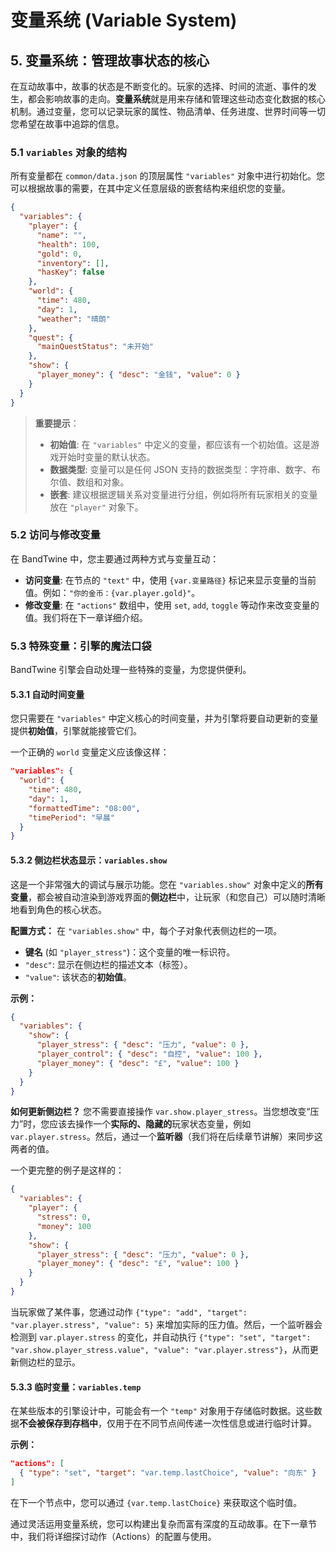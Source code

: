 # 变量系统 (Variable System)

## 5. 变量系统：管理故事状态的核心

在互动故事中，故事的状态是不断变化的。玩家的选择、时间的流逝、事件的发生，都会影响故事的走向。**变量系统**就是用来存储和管理这些动态变化数据的核心机制。通过变量，您可以记录玩家的属性、物品清单、任务进度、世界时间等一切您希望在故事中追踪的信息。

### 5.1 `variables` 对象的结构

所有变量都在 `common/data.json` 的顶层属性 `"variables"` 对象中进行初始化。您可以根据故事的需要，在其中定义任意层级的嵌套结构来组织您的变量。

```json
{
  "variables": {
    "player": {
      "name": "",
      "health": 100,
      "gold": 0,
      "inventory": [],
      "hasKey": false
    },
    "world": {
      "time": 480,
      "day": 1,
      "weather": "晴朗"
    },
    "quest": {
      "mainQuestStatus": "未开始"
    },
    "show": {
      "player_money": { "desc": "金钱", "value": 0 }
    }
  }
}
```
> **重要提示**：
> *   **初始值**: 在 `"variables"` 中定义的变量，都应该有一个初始值。这是游戏开始时变量的默认状态。
> *   **数据类型**: 变量可以是任何 JSON 支持的数据类型：字符串、数字、布尔值、数组和对象。
> *   **嵌套**: 建议根据逻辑关系对变量进行分组，例如将所有玩家相关的变量放在 `"player"` 对象下。

### 5.2 访问与修改变量

在 BandTwine 中，您主要通过两种方式与变量互动：

*   **访问变量**: 在节点的 `"text"` 中，使用 `{var.变量路径}` 标记来显示变量的当前值。例如：`"你的金币：{var.player.gold}"`。
*   **修改变量**: 在 `"actions"` 数组中，使用 `set`, `add`, `toggle` 等动作来改变变量的值。我们将在下一章详细介绍。

### 5.3 特殊变量：引擎的魔法口袋

BandTwine 引擎会自动处理一些特殊的变量，为您提供便利。

#### 5.3.1 自动时间变量

您只需要在 `"variables"` 中定义核心的时间变量，并为引擎将要自动更新的变量提供**初始值**，引擎就能接管它们。

一个正确的 `world` 变量定义应该像这样：

```json
"variables": {
  "world": {
    "time": 480,
    "day": 1,
    "formattedTime": "08:00",
    "timePeriod": "早晨"
  }
}
```

#### 5.3.2 侧边栏状态显示：`variables.show`

这是一个非常强大的调试与展示功能。您在 `"variables.show"` 对象中定义的**所有变量**，都会被自动渲染到游戏界面的**侧边栏**中，让玩家（和您自己）可以随时清晰地看到角色的核心状态。

**配置方式：**
在 `"variables.show"` 中，每个子对象代表侧边栏的一项。
*   **键名** (如 `"player_stress"`)：这个变量的唯一标识符。
*   `"desc"`: 显示在侧边栏的描述文本（标签）。
*   `"value"`: 该状态的**初始值**。

**示例：**
```json
{
  "variables": {
    "show": {
      "player_stress": { "desc": "压力", "value": 0 },
      "player_control": { "desc": "自控", "value": 100 },
      "player_money": { "desc": "£", "value": 100 }
    }
  }
}
```
**如何更新侧边栏？**
您不需要直接操作 `var.show.player_stress`。当您想改变“压力”时，您应该去操作一个**实际的、隐藏的**玩家状态变量，例如 `var.player.stress`。然后，通过一个**监听器**（我们将在后续章节讲解）来同步这两者的值。

一个更完整的例子是这样的：
```json
{
  "variables": {
    "player": {
      "stress": 0,
      "money": 100
    },
    "show": {
      "player_stress": { "desc": "压力", "value": 0 },
      "player_money": { "desc": "£", "value": 100 }
    }
  }
}
```
当玩家做了某件事，您通过动作 `{"type": "add", "target": "var.player.stress", "value": 5}` 来增加实际的压力值。然后，一个监听器会检测到 `var.player.stress` 的变化，并自动执行 `{"type": "set", "target": "var.show.player_stress.value", "value": "var.player.stress"}`，从而更新侧边栏的显示。

#### 5.3.3 临时变量：`variables.temp`

在某些版本的引擎设计中，可能会有一个 `"temp"` 对象用于存储临时数据。这些数据**不会被保存到存档中**，仅用于在不同节点间传递一次性信息或进行临时计算。

**示例：**
```json
"actions": [
  { "type": "set", "target": "var.temp.lastChoice", "value": "向东" }
]
```
在下一个节点中，您可以通过 `{var.temp.lastChoice}` 来获取这个临时值。

通过灵活运用变量系统，您可以构建出复杂而富有深度的互动故事。在下一章节中，我们将详细探讨动作（Actions）的配置与使用。
